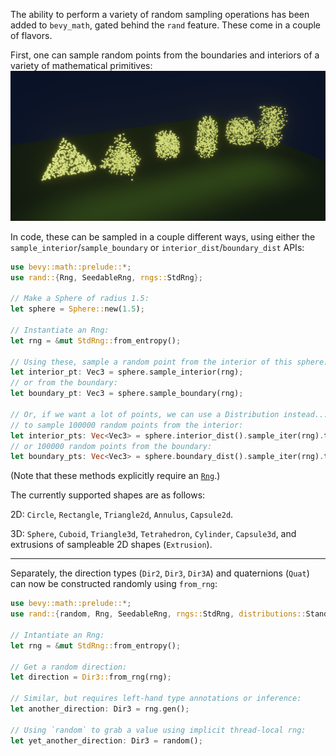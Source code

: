 The ability to perform a variety of random sampling operations has been added to `bevy_math`, gated behind the `rand` feature. These come in a couple of flavors.

First, one can sample random points from the boundaries and interiors of a variety of mathematical primitives:
![Image of several primitives side-by-side with points randomly sampled from their interiors][sampling-primitives]

In code, these can be sampled in a couple different ways, using either the `sample_interior`/`sample_boundary` or `interior_dist`/`boundary_dist` APIs:
```rust
use bevy::math::prelude::*;
use rand::{Rng, SeedableRng, rngs::StdRng};

// Make a Sphere of radius 1.5:
let sphere = Sphere::new(1.5);

// Instantiate an Rng:
let rng = &mut StdRng::from_entropy();

// Using these, sample a random point from the interior of this sphere:
let interior_pt: Vec3 = sphere.sample_interior(rng);
// or from the boundary:
let boundary_pt: Vec3 = sphere.sample_boundary(rng);

// Or, if we want a lot of points, we can use a Distribution instead...
// to sample 100000 random points from the interior:
let interior_pts: Vec<Vec3> = sphere.interior_dist().sample_iter(rng).take(100000).collect();
// or 100000 random points from the boundary:
let boundary_pts: Vec<Vec3> = sphere.boundary_dist().sample_iter(rng).take(100000).collect();
```
(Note that these methods explicitly require an [`Rng`](https://docs.rs/rand/0.8.5/rand/trait.Rng.html).)

The currently supported shapes are as follows:

2D: `Circle`, `Rectangle`, `Triangle2d`, `Annulus`, `Capsule2d`.

3D: `Sphere`, `Cuboid`, `Triangle3d`, `Tetrahedron`, `Cylinder`, `Capsule3d`, and extrusions of sampleable 2D shapes (`Extrusion`). 

---

Separately, the direction types (`Dir2`, `Dir3`, `Dir3A`) and quaternions (`Quat`) can now be constructed randomly using `from_rng`:
```rust
use bevy::math::prelude::*;
use rand::{random, Rng, SeedableRng, rngs::StdRng, distributions::Standard};

// Intantiate an Rng:
let rng = &mut StdRng::from_entropy();

// Get a random direction:
let direction = Dir3::from_rng(rng);

// Similar, but requires left-hand type annotations or inference:
let another_direction: Dir3 = rng.gen();

// Using `random` to grab a value using implicit thread-local rng:
let yet_another_direction: Dir3 = random();
```

[sampling-primitives]: sampling_primitives.png
